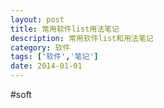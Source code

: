 ```yaml
---
layout: post
title: 常用软件list用法笔记
description: 常用软件list和用法笔记
category: 软件
tags: ['软件','笔记']
date: 2014-01-01
---
```

#soft